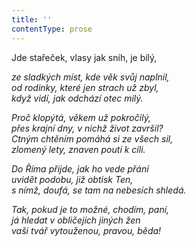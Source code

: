 ```yaml
---
title: ''
contentType: prose
---
```


<section>

Jde stařeček, vlasy jak sníh, je bílý,

_ze sladkých míst, kde věk svůj naplnil,  
od rodinky, které jen strach už zbyl,  
když vidí, jak odchází otec milý._

</section>

<section>

_Proč klopýtá, věkem už pokročilý,  
přes krajní dny, v nichž život završil?  
Ctným chtěním pomáhá si ze všech sil,  
zlomený lety, znaven poutí k cíli._

</section>

<section>

_Do Říma přijde, jak ho vede přání  
uvidět podobu, již obtisk Ten,  
s nímž, doufá, se tam na nebesích shledá._

</section>

<section>

_Tak, pokud je to možné, chodím, paní,  
já hledat v obličejích jiných žen  
vaši tvář vytouženou, pravou, běda!_

</section>

